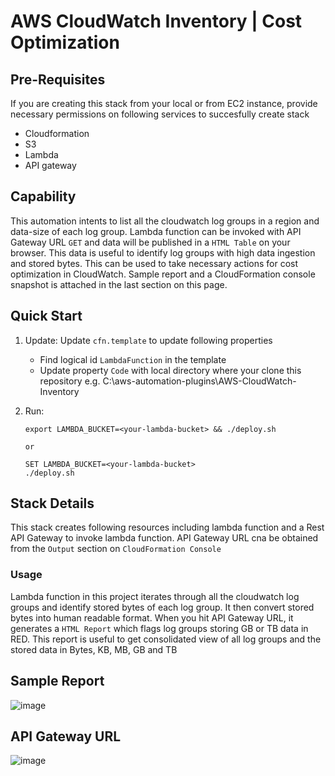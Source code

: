 # AWS CloudWatch Inventory | Cost Optimization

## Pre-Requisites
If you are creating this stack from your local or from EC2 instance, provide necessary permissions on following services to succesfully create stack
- Cloudformation
- S3
- Lambda
- API gateway

## Capability
This automation intents to list all the cloudwatch log groups in a region and data-size of each log group. Lambda function can be invoked with API Gateway URL `GET` and data will be published in a `HTML Table` on your browser. This data is useful to identify log groups with high data ingestion and stored bytes. This can be used to take necessary actions for cost optimization in CloudWatch. Sample report and a CloudFormation console snapshot is attached in the last section on this page.

## Quick Start

1. Update:
    Update `cfn.template` to update following properties
    - Find logical id `LambdaFunction` in the template
    - Update property `Code` with local directory where your clone this repository e.g. C:\aws-automation-plugins\AWS-CloudWatch-Inventory 


2. Run:

       export LAMBDA_BUCKET=<your-lambda-bucket> && ./deploy.sh
    
       or 
    
       SET LAMBDA_BUCKET=<your-lambda-bucket>
       ./deploy.sh

## Stack Details

This stack creates following resources including lambda function and a Rest API Gateway to invoke lambda function. API Gateway URL cna be obtained from the `Output` section on `CloudFormation Console`


### Usage

Lambda function in this project iterates through all the cloudwatch log groups and identify stored bytes of each log group. It then convert stored bytes into human readable format. When you hit API Gateway URL, it generates a `HTML Report` which flags log groups storing GB or TB data in RED. This report is useful to get consolidated view of all log groups and the stored data in Bytes, KB, MB, GB and TB

## Sample Report
![image](https://user-images.githubusercontent.com/11420765/135760294-4d9c1f02-17f9-4d23-bf83-84435b6ebcb4.png)

## API Gateway URL
![image](https://user-images.githubusercontent.com/11420765/135760442-7d2837a8-015c-4784-baf7-0f9cd9cbaec8.png)


